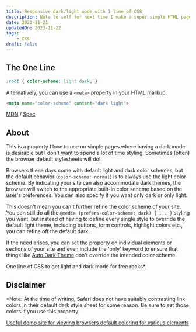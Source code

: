 ```yaml
---
title: Responsive dark/light mode with 1 line of CSS
description: Note to self for next time I make a super simple HTML page
date: 2023-11-21
updatedOn: 2023-11-22
tags: 
    - css
draft: false
---
```

## The One Line

```css
:root { color-scheme: light dark; }
```

Alternatively, you can use a `<meta>` property in your HTML markup.

```html
<meta name="color-scheme" content="dark light">
```

[MDN](https://developer.mozilla.org/en-US/docs/Web/CSS/color-scheme) / [Spec](https://drafts.csswg.org/css-color-adjust/#preferred)

## About

This is a property I love to use on simple pages where having a dark mode is desirable but I don't want to spend a lot of time styling. Sometimes (often) the browser default stylesheets will do!

Browsers these days come with default light and dark color schemes, but the default behavior (`color-scheme: normal`) is to always use the light color scheme. By indicating your site can also accommodate dark themes, the browser will switch to the appropriate built-in color scheme based on the user's preferences. You can also specify if you want only dark or only light.

This doesn't mean you can't further refine the color scheme of your site. You can still do all the `@media (prefers-color-scheme: dark) { ... }` styling you want, but instead of having to define every single style to override the default light theme, including buttons, form controls, highlight colors etc., you can refine off the default dark.

If the need arises, you can set the property on individual elements or sections of your site and even include the 'only' keyword to ensure that things like [Auto Dark Theme](https://developer.chrome.com/blog/auto-dark-theme/#per-element-opt-out) don't override the intended color scheme.

One line of CSS to get light and dark mode for free rocks*.

## Disclaimer

*Note: At the time of writing, Safari does not have suitably contrasting link colors in their default dark style sheet for some reason. Be sure to set those colors if you use this property.

[Useful demo site for viewing browsers default coloring for various elements](https://color-scheme-demo.glitch.me)